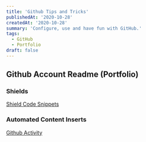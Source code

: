```yaml
---
title: 'Github Tips and Tricks'
publishedAt: '2020-10-28'
createdAt: '2020-10-28'
summary: 'Configure, use and have fun with GitHub.'
tags:
  - GitHub
  - Portfolio
draft: false
---
```


## Github Account Readme (Portfolio)

### Shields

[Shield Code Snippets](https://shields.io/category/monitoring)

### Automated Content Inserts

[Github Activity](https://github.com/jamesgeorge007/github-activity-readme)
